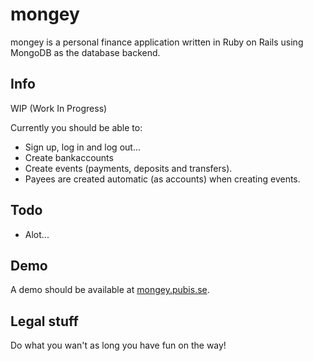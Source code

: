mongey
======

mongey is a personal finance application written in Ruby on Rails using MongoDB
as the database backend.

Info
----

WIP (Work In Progress)

Currently you should be able to:

 * Sign up, log in and log out...
 * Create bankaccounts
 * Create events (payments, deposits and transfers).
 * Payees are created automatic (as accounts) when creating events.

Todo
----

 * Alot...

Demo
----

A demo should be available at [mongey.pubis.se][demo].

Legal stuff
-----------

Do what you wan't as long you have fun on the way!

  [demo]: http://mongey.pubis.se